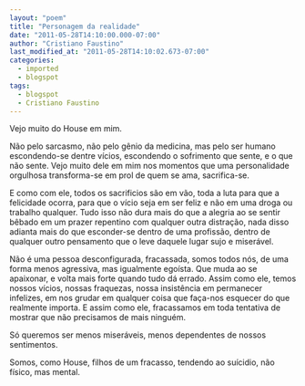 ```yaml
---
layout: "poem"
title: "Personagem da realidade"
date: "2011-05-28T14:10:00.000-07:00"
author: "Cristiano Faustino"
last_modified_at: "2011-05-28T14:10:02.673-07:00"
categories:
  - imported
  - blogspot
tags:
  - blogspot
  - Cristiano Faustino
---
```


Vejo muito do House em mim.

Não pelo sarcasmo, não pelo gênio da medicina, mas pelo ser humano escondendo-se dentre vícios, escondendo o sofrimento que sente, e o que não sente. Vejo muito dele em mim nos momentos que uma personalidade orgulhosa transforma-se em prol de quem se ama, sacrifica-se.

E como com ele, todos os sacrificios são em vão, toda a luta para que a felicidade ocorra, para que o vício seja em ser feliz e não em uma droga ou trabalho qualquer. Tudo isso não dura mais do que a alegria ao se sentir bêbado em um prazer repentino com qualquer outra distração, nada disso adianta mais do que esconder-se dentro de uma profissão, dentro de qualquer outro pensamento que o leve daquele lugar sujo e miserável.

Não é uma pessoa desconfigurada, fracassada, somos todos nós, de uma forma menos agressiva, mas igualmente egoísta. Que muda ao se apaixonar, e volta mais forte quando tudo dá errado. Assim como ele, temos nossos vícios, nossas fraquezas, nossa insistência em permanecer infelizes, em nos grudar em qualquer coisa que faça-nos esquecer do que realmente importa. E assim como ele, fracassamos em toda tentativa de mostrar que não precisamos de mais ninguém.

Só queremos ser menos miseráveis, menos dependentes de nossos sentimentos.

Somos, como House, filhos de um fracasso, tendendo ao suícidio, não físico, mas mental.